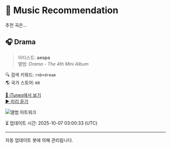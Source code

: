 
# 🎵 Music Recommendation

추천 곡은...

## 🎧 Drama  
> 아티스트: **aespa**  
> 앨범: _Drama - The 4th Mini Album_  

🔍 검색 키워드: `rnb+dream`  
🌎 국가 스토어: `KR`

[🔗 iTunes에서 보기](https://music.apple.com/kr/album/drama/1715939930?i=1715939931&uo=4)  
[▶️ 미리 듣기](https://audio-ssl.itunes.apple.com/itunes-assets/AudioPreview126/v4/81/94/e7/8194e75d-a406-1a51-f5c5-f9d16dc6770a/mzaf_9281646009353805493.plus.aac.p.m4a)

![앨범 아트워크](https://is1-ssl.mzstatic.com/image/thumb/Music116/v4/f7/f0/5c/f7f05ce4-e5a4-900d-e087-1dd9668b2b34/888735945939.jpg/100x100bb.jpg)

⏳ 업데이트 시간: 2025-10-07 03:00:33 (UTC)

---
자동 업데이트 봇에 의해 관리됩니다.

